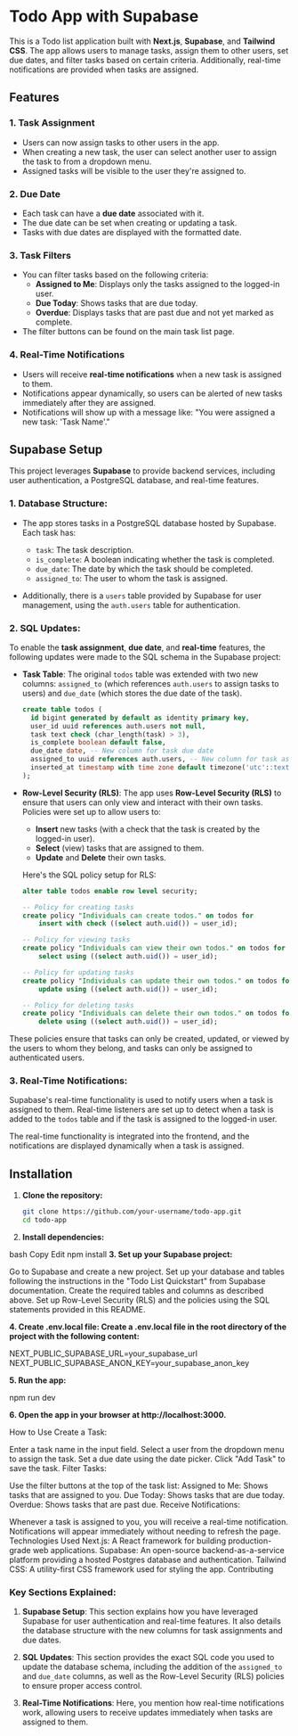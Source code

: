 # Todo App with Supabase

This is a Todo list application built with **Next.js**, **Supabase**, and **Tailwind CSS**. The app allows users to manage tasks, assign them to other users, set due dates, and filter tasks based on certain criteria. Additionally, real-time notifications are provided when tasks are assigned.

## Features

### 1. **Task Assignment**
   - Users can now assign tasks to other users in the app.
   - When creating a new task, the user can select another user to assign the task to from a dropdown menu.
   - Assigned tasks will be visible to the user they're assigned to.

### 2. **Due Date**
   - Each task can have a **due date** associated with it.
   - The due date can be set when creating or updating a task.
   - Tasks with due dates are displayed with the formatted date.

### 3. **Task Filters**
   - You can filter tasks based on the following criteria:
     - **Assigned to Me**: Displays only the tasks assigned to the logged-in user.
     - **Due Today**: Shows tasks that are due today.
     - **Overdue**: Displays tasks that are past due and not yet marked as complete.
   - The filter buttons can be found on the main task list page.

### 4. **Real-Time Notifications**
   - Users will receive **real-time notifications** when a new task is assigned to them.
   - Notifications appear dynamically, so users can be alerted of new tasks immediately after they are assigned.
   - Notifications will show up with a message like: "You were assigned a new task: 'Task Name'."

## Supabase Setup

This project leverages **Supabase** to provide backend services, including user authentication, a PostgreSQL database, and real-time features.

### 1. **Database Structure**:
   - The app stores tasks in a PostgreSQL database hosted by Supabase. Each task has:
     - `task`: The task description.
     - `is_complete`: A boolean indicating whether the task is completed.
     - `due_date`: The date by which the task should be completed.
     - `assigned_to`: The user to whom the task is assigned.
   
   - Additionally, there is a `users` table provided by Supabase for user management, using the `auth.users` table for authentication.

### 2. **SQL Updates**:
   To enable the **task assignment**, **due date**, and **real-time** features, the following updates were made to the SQL schema in the Supabase project:

   - **Task Table**: The original `todos` table was extended with two new columns: `assigned_to` (which references `auth.users` to assign tasks to users) and `due_date` (which stores the due date of the task).
   
     ```sql
     create table todos (
       id bigint generated by default as identity primary key,
       user_id uuid references auth.users not null,
       task text check (char_length(task) > 3),
       is_complete boolean default false,
       due_date date, -- New column for task due date
       assigned_to uuid references auth.users, -- New column for task assignment
       inserted_at timestamp with time zone default timezone('utc'::text, now()) not null
     );
     ```

   - **Row-Level Security (RLS)**:
     The app uses **Row-Level Security (RLS)** to ensure that users can only view and interact with their own tasks. Policies were set up to allow users to:
     - **Insert** new tasks (with a check that the task is created by the logged-in user).
     - **Select** (view) tasks that are assigned to them.
     - **Update** and **Delete** their own tasks.

     Here's the SQL policy setup for RLS:

     ```sql
     alter table todos enable row level security;

     -- Policy for creating tasks
     create policy "Individuals can create todos." on todos for
         insert with check ((select auth.uid()) = user_id);

     -- Policy for viewing tasks
     create policy "Individuals can view their own todos." on todos for
         select using ((select auth.uid()) = user_id);

     -- Policy for updating tasks
     create policy "Individuals can update their own todos." on todos for
         update using ((select auth.uid()) = user_id);

     -- Policy for deleting tasks
     create policy "Individuals can delete their own todos." on todos for
         delete using ((select auth.uid()) = user_id);
     ```

   These policies ensure that tasks can only be created, updated, or viewed by the users to whom they belong, and tasks can only be assigned to authenticated users.

### 3. **Real-Time Notifications**:
   Supabase's real-time functionality is used to notify users when a task is assigned to them. Real-time listeners are set up to detect when a task is added to the `todos` table and if the task is assigned to the logged-in user.

   The real-time functionality is integrated into the frontend, and the notifications are displayed dynamically when a task is assigned.

## Installation

1. **Clone the repository:**

   ```bash
   git clone https://github.com/your-username/todo-app.git
   cd todo-app

2. **Install dependencies:**

bash
Copy
Edit
npm install
**3. Set up your Supabase project:**

Go to Supabase and create a new project.
Set up your database and tables following the instructions in the "Todo List Quickstart" from Supabase documentation.
Create the required tables and columns as described above.
Set up Row-Level Security (RLS) and the policies using the SQL statements provided in this README.

**4. Create .env.local file: Create a .env.local file in the root directory of the project with the following content:**

NEXT_PUBLIC_SUPABASE_URL=your_supabase_url
NEXT_PUBLIC_SUPABASE_ANON_KEY=your_supabase_anon_key

**5. Run the app:**

npm run dev

**6. Open the app in your browser at http://localhost:3000.**

How to Use
Create a Task:

Enter a task name in the input field.
Select a user from the dropdown menu to assign the task.
Set a due date using the date picker.
Click "Add Task" to save the task.
Filter Tasks:

Use the filter buttons at the top of the task list:
Assigned to Me: Shows tasks that are assigned to you.
Due Today: Shows tasks that are due today.
Overdue: Shows tasks that are past due.
Receive Notifications:

Whenever a task is assigned to you, you will receive a real-time notification.
Notifications will appear immediately without needing to refresh the page.
Technologies Used
Next.js: A React framework for building production-grade web applications.
Supabase: An open-source backend-as-a-service platform providing a hosted Postgres database and authentication.
Tailwind CSS: A utility-first CSS framework used for styling the app.
Contributing

### Key Sections Explained:

1. **Supabase Setup**: 
   This section explains how you have leveraged Supabase for user authentication and real-time features. It also details the database structure with the new columns for task assignments and due dates.

2. **SQL Updates**: 
   This section provides the exact SQL code you used to update the database schema, including the addition of the `assigned_to` and `due_date` columns, as well as the Row-Level Security (RLS) policies to ensure proper access control.

3. **Real-Time Notifications**: 
   Here, you mention how real-time notifications work, allowing users to receive updates immediately when tasks are assigned to them.
